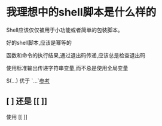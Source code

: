 # 我理想中的shell脚本是什么样的

Shell应该仅仅被用于小功能或者简单的包装脚本。

好的shell脚本,应该是幂等的

函数和命令的执行结果,通过退出码传递,应该总是检查退出码

使用标准输出传递字符串变量,而不总是使用全局变量

$(...) 优于 \`...\`[参考](http://mywiki.wooledge.org/BashFAQ/082)

## \[ \] 还是 \[\[ \]\]
使用 \[\[ \]\]


